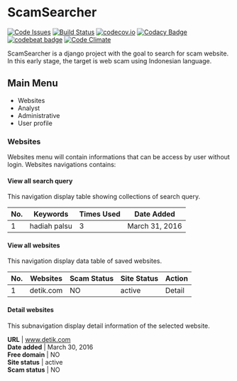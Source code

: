 # ScamSearcher
[![Code Issues](https://www.quantifiedcode.com/api/v1/project/c460d17a89de44d8834b30c3fae6da0e/badge.svg)](https://www.quantifiedcode.com/app/project/c460d17a89de44d8834b30c3fae6da0e)  [![Build Status](https://travis-ci.org/essanpupil/ScamSearcher.svg?branch=master)](https://travis-ci.org/essanpupil/ScamSearcher)   [![codecov.io](https://codecov.io/github/essanpupil/ScamSearcher/coverage.svg?branch=master)](https://codecov.io/github/essanpupil/ScamSearcher?branch=master)
  [![Codacy Badge](https://api.codacy.com/project/badge/grade/f77373d4448a40fa991afc696b8674b5)](https://www.codacy.com/app/pupil/ScamSearcher)  [![codebeat badge](https://codebeat.co/badges/d65d9918-97e9-4c92-a57b-acbdc8529a46)](https://codebeat.co/projects/github-com-essanpupil-scamsearcher)  [![Code Climate](https://codeclimate.com/github/essanpupil/ScamSearcher/badges/gpa.svg)](https://codeclimate.com/github/essanpupil/ScamSearcher)    

ScamSearcher is a django project with the goal to search for scam website. In this early stage, the target is web scam using Indonesian language.

## Main Menu
- Websites
- Analyst
- Administrative
- User profile

### Websites
Websites menu will contain informations that can be access by user without login. Websites navigations contains:
#### View all search query
This navigation display table showing collections of search query.  

No. | Keywords | Times Used | Date Added  
--- | -------- | ---------- | ----------  
1   | hadiah palsu | 3 | March 31, 2016


#### View all websites  
This navigation display data table of saved websites.  

No. | Websites | Scam Status | Site Status | Action  
--- | -------- | ----------- | ----------- | ------  
1   | detik.com | NO         | active      | Detail  


#### Detail websites
This subnavigation display detail information of the selected website.  

**URL**             | www.detik.com   
**Date added**      | March 30, 2016  
**Free domain**     | NO              
**Site status**     | active          
**Scam status**     | NO              
